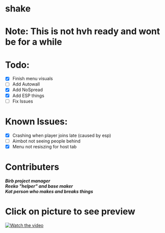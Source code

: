 
# shake

# Note: This is not hvh ready and wont be for a while

# Todo:
- [x] Finish menu visuals
- [ ] Add Autowall
- [x] Add NoSpread
- [x] Add ESP things
- [ ] Fix Issues

# Known Issues:
- [x] Crashing when player joins late (caused by esp)
- [ ] Aimbot not seeing people behind
- [x] Menu not resiszing for host tab

# Contributers
***Birb project manager<br />***
***Reeko "helper" and base maker<br />*** 
***Kat person who makes and breaks things<br />***

# Click on picture to see preview
[![Watch the video](https://i.imgur.com/09uaXVL.png)](https://youtu.be/4qRFJ52xMkE)



